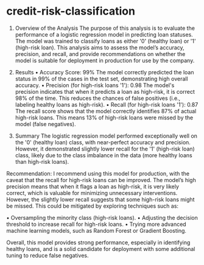 # credit-risk-classification

1. Overview of the Analysis
The purpose of this analysis is to evaluate the performance of a logistic regression model in predicting loan statuses. The model was trained to classify loans as either '0' (healthy loan) or '1' (high-risk loan). This analysis aims to assess the model’s accuracy, precision, and recall, and provide recommendations on whether the model is suitable for deployment in production for use by the company.

2. Results
•	Accuracy Score: 99%
The model correctly predicted the loan status in 99% of the cases in the test set, demonstrating high overall accuracy.
•	Precision (for high-risk loans '1'): 0.98
The model's precision indicates that when it predicts a loan as high-risk, it is correct 98% of the time. This reduces the chances of false positives (i.e., labeling healthy loans as high-risk).
•	Recall (for high-risk loans '1'): 0.87
The recall score shows that the model correctly identifies 87% of actual high-risk loans. This means 13% of high-risk loans were missed by the model (false negatives).


3. Summary
The logistic regression model performed exceptionally well on the '0' (healthy loan) class, with near-perfect accuracy and precision. However, it demonstrated slightly lower recall for the '1' (high-risk loan) class, likely due to the class imbalance in the data (more healthy loans than high-risk loans).

Recommendation:
I recommend using this model for production, with the caveat that the recall for high-risk loans can be improved. The model’s high precision means that when it flags a loan as high-risk, it is very likely correct, which is valuable for minimizing unnecessary interventions. However, the slightly lower recall suggests that some high-risk loans might be missed. This could be mitigated by exploring techniques such as:

•	Oversampling the minority class (high-risk loans).
•	Adjusting the decision threshold to increase recall for high-risk loans.
•	Trying more advanced machine learning models, such as Random Forest or Gradient Boosting.

Overall, this model provides strong performance, especially in identifying healthy loans, and is a solid candidate for deployment with some additional tuning to reduce false negatives.
